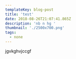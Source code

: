 ```yaml
---
templateKey: blog-post
title: 'test'
date: 2018-08-26T21:07:41.865Z
description: 'nb n hg '
thumbnail: './2500x700.png'
tags:
  - none
---
```

jgvkghvjccgf
